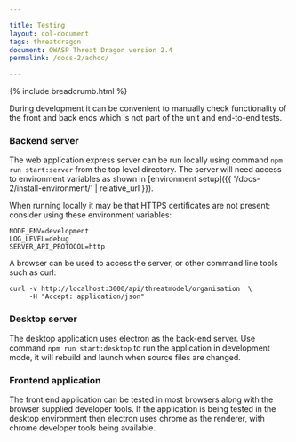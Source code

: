 ```yaml
---

title: Testing
layout: col-document
tags: threatdragon
document: OWASP Threat Dragon version 2.4
permalink: /docs-2/adhoc/

---
```


{% include breadcrumb.html %}

During development it can be convenient to manually check functionality of the
front and back ends which is not part of the unit and end-to-end tests.

### Backend server

The web application express server can be run locally using command `npm run start:server` from the top level directory.
The server will need access to environment variables as shown in
[environment setup]({{ '/docs-2/install-environment/' | relative_url }}).

When running locally it may be that HTTPS certificates are not present; consider using these environment variables:

```text
NODE_ENV=development
LOG_LEVEL=debug
SERVER_API_PROTOCOL=http
```

A browser can be used to access the server, or other command line tools such as curl:

```text
curl -v http://localhost:3000/api/threatmodel/organisation  \
     -H "Accept: application/json"
```

### Desktop server

The desktop application uses electron as the back-end server.
Use command `npm run start:desktop` to run the application in development mode,
it will rebuild and launch when source files are changed.

### Frontend application

The front end application can be tested in most browsers along with the browser supplied developer tools.
If the application is being tested in the desktop environment then electron uses
chrome as the renderer, with chrome developer tools being available.

